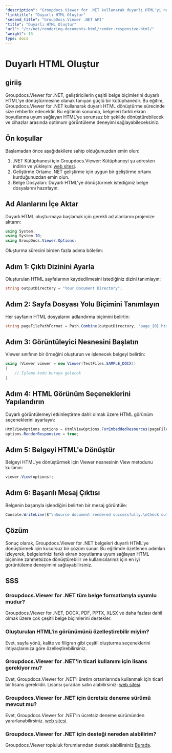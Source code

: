 ```yaml
---
"description": "Groupdocs.Viewer for .NET kullanarak duyarlı HTML'yi nasıl oluşturacağınızı öğrenin ve tüm cihazlarda optimum görüntüleme deneyimini garantileyin."
"linktitle": "Duyarlı HTML Oluştur"
"second_title": "GroupDocs.Viewer .NET API"
"title": "Duyarlı HTML Oluştur"
"url": "/tr/net/rendering-documents-html/render-responsive-html/"
"weight": 13
type: docs
---
```

# Duyarlı HTML Oluştur

## giriiş
Groupdocs.Viewer for .NET, geliştiricilerin çeşitli belge biçimlerini duyarlı HTML'ye dönüştürmesine olanak tanıyan güçlü bir kütüphanedir. Bu eğitim, Groupdocs.Viewer for .NET kullanarak duyarlı HTML dönüştürme sürecinde size rehberlik edecektir. Bu eğitimin sonunda, belgeleri farklı ekran boyutlarına uyum sağlayan HTML'ye sorunsuz bir şekilde dönüştürebilecek ve cihazlar arasında optimum görüntüleme deneyimi sağlayabileceksiniz.
## Ön koşullar
Başlamadan önce aşağıdakilere sahip olduğunuzdan emin olun:
1. .NET Kütüphanesi için Groupdocs.Viewer: Kütüphaneyi şu adresten indirin ve yükleyin: [web sitesi](https://releases.groupdocs.com/viewer/net/).
2. Geliştirme Ortamı: .NET geliştirme için uygun bir geliştirme ortamı kurduğunuzdan emin olun.
3. Belge Dosyaları: Duyarlı HTML'ye dönüştürmek istediğiniz belge dosyalarını hazırlayın.

## Ad Alanlarını İçe Aktar
Duyarlı HTML oluşturmaya başlamak için gerekli ad alanlarını projenize aktarın:
```csharp
using System;
using System.IO;
using GroupDocs.Viewer.Options;
```

Oluşturma sürecini birden fazla adıma bölelim:
## Adım 1: Çıktı Dizinini Ayarla
Oluşturulan HTML sayfalarının kaydedilmesini istediğiniz dizini tanımlayın:
```csharp
string outputDirectory = "Your Document Directory";
```
## Adım 2: Sayfa Dosyası Yolu Biçimini Tanımlayın
Her sayfanın HTML dosyalarını adlandırma biçimini belirtin:
```csharp
string pageFilePathFormat = Path.Combine(outputDirectory, "page_{0}.html");
```
## Adım 3: Görüntüleyici Nesnesini Başlatın
Viewer sınıfının bir örneğini oluşturun ve işlenecek belgeyi belirtin:
```csharp
using (Viewer viewer = new Viewer(TestFiles.SAMPLE_DOCX))
{
    // İşleme kodu buraya gelecek
}
```
## Adım 4: HTML Görünüm Seçeneklerini Yapılandırın
Duyarlı görüntülemeyi etkinleştirme dahil olmak üzere HTML görünüm seçeneklerini ayarlayın:
```csharp
HtmlViewOptions options = HtmlViewOptions.ForEmbeddedResources(pageFilePathFormat);
options.RenderResponsive = true;
```
## Adım 5: Belgeyi HTML'e Dönüştür
Belgeyi HTML'ye dönüştürmek için Viewer nesnesinin View metodunu kullanın:
```csharp
viewer.View(options);
```
## Adım 6: Başarılı Mesaj Çıktısı
Belgenin başarıyla işlendiğini belirten bir mesaj görüntüle:
```csharp
Console.WriteLine($"\nSource document rendered successfully.\nCheck output in {outputDirectory}.");
```

## Çözüm
Sonuç olarak, Groupdocs.Viewer for .NET belgeleri duyarlı HTML'ye dönüştürmek için kusursuz bir çözüm sunar. Bu eğitimde özetlenen adımları izleyerek, belgelerinizi farklı ekran boyutlarına uyum sağlayan HTML biçimine zahmetsizce dönüştürebilir ve kullanıcılarınız için en iyi görüntüleme deneyimini sağlayabilirsiniz.
## SSS
### Groupdocs.Viewer for .NET tüm belge formatlarıyla uyumlu mudur?
Groupdocs.Viewer for .NET, DOCX, PDF, PPTX, XLSX ve daha fazlası dahil olmak üzere çok çeşitli belge biçimlerini destekler.
### Oluşturulan HTML'in görünümünü özelleştirebilir miyim?
Evet, sayfa yönü, kalite ve filigran gibi çeşitli oluşturma seçeneklerini ihtiyaçlarınıza göre özelleştirebilirsiniz.
### Groupdocs.Viewer for .NET'in ticari kullanımı için lisans gerekiyor mu?
Evet, Groupdocs.Viewer for .NET'i üretim ortamlarında kullanmak için ticari bir lisans gereklidir. Lisansı şuradan satın alabilirsiniz: [web sitesi](https://purchase.groupdocs.com/buy).
### Groupdocs.Viewer for .NET için ücretsiz deneme sürümü mevcut mu?
Evet, Groupdocs.Viewer for .NET'in ücretsiz deneme sürümünden yararlanabilirsiniz. [web sitesi](https://releases.groupdocs.com/).
### Groupdocs.Viewer for .NET için desteği nereden alabilirim?
Groupdocs.Viewer topluluk forumlarından destek alabilirsiniz [Burada](https://forum.groupdocs.com/c/viewer/9).